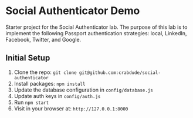 # Social Authenticator Demo

Starter project for the Social Authenticator lab. The purpose of this lab is to implement the following Passport authentication strategies: local, LinkedIn, Facebook, Twitter, and Google.

## Initial Setup

1. Clone the repo: `git clone git@github.com:crabdude/social-authenticator`
2. Install packages: `npm install`
3. Update the database configuration in `config/database.js`
4. Update auth keys in `config/auth.js`
5. Run `npm start`
6. Visit in your browser at: `http://127.0.0.1:8000`
